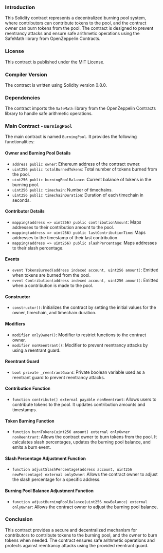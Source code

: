 
 
### Introduction
This Solidity contract represents a decentralized burning pool system, where contributors can contribute tokens to the pool, and the contract owner can burn tokens from the pool. The contract is designed to prevent reentrancy attacks and ensure safe arithmetic operations using the SafeMath library from OpenZeppelin Contracts.

### License
This contract is published under the MIT License.

### Compiler Version
The contract is written using Solidity version 0.8.0.

### Dependencies
The contract imports the `SafeMath` library from the OpenZeppelin Contracts library to handle safe arithmetic operations.

### Main Contract - `BurningPool`
The main contract is named `BurningPool`. It provides the following functionalities:

#### Owner and Burning Pool Details
- `address public owner`: Ethereum address of the contract owner.
- `uint256 public totalBurnedTokens`: Total number of tokens burned from the pool.
- `uint256 public burningPoolBalance`: Current balance of tokens in the burning pool.
- `uint256 public timechain`: Number of timechains.
- `uint256 public timechainDuration`: Duration of each timechain in seconds.

#### Contributor Details
- `mapping(address => uint256) public contributionAmount`: Maps addresses to their contribution amount to the pool.
- `mapping(address => uint256) public lastContributionTime`: Maps addresses to the timestamp of their last contribution.
- `mapping(address => uint256) public slashPercentage`: Maps addresses to their slash percentage.

#### Events
- `event TokensBurned(address indexed account, uint256 amount)`: Emitted when tokens are burned from the pool.
- `event Contribution(address indexed account, uint256 amount)`: Emitted when a contribution is made to the pool.

#### Constructor
- `constructor()`: Initializes the contract by setting the initial values for the owner, timechain, and timechain duration.

#### Modifiers
- `modifier onlyOwner()`: Modifier to restrict functions to the contract owner.
- `modifier nonReentrant()`: Modifier to prevent reentrancy attacks by using a reentrant guard.

#### Reentrant Guard
- `bool private _reentrantGuard`: Private boolean variable used as a reentrant guard to prevent reentrancy attacks.

#### Contribution Function
- `function contribute() external payable nonReentrant`: Allows users to contribute tokens to the pool. It updates contribution amounts and timestamps.

#### Token Burning Function
- `function burnTokens(uint256 amount) external onlyOwner nonReentrant`: Allows the contract owner to burn tokens from the pool. It calculates slash percentages, updates the burning pool balance, and emits a burn event.

#### Slash Percentage Adjustment Function
- `function adjustSlashPercentage(address account, uint256 newPercentage) external onlyOwner`: Allows the contract owner to adjust the slash percentage for a specific address.

#### Burning Pool Balance Adjustment Function
- `function adjustBurningPoolBalance(uint256 newBalance) external onlyOwner`: Allows the contract owner to adjust the burning pool balance.

### Conclusion
This contract provides a secure and decentralized mechanism for contributors to contribute tokens to the burning pool, and the owner to burn tokens when needed. The contract ensures safe arithmetic operations and protects against reentrancy attacks using the provided reentrant guard.
